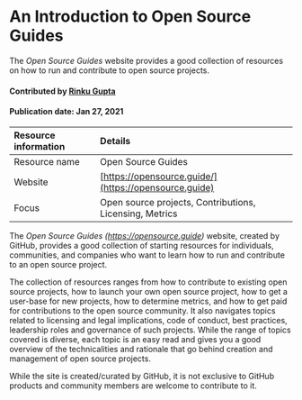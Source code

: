 # An Introduction to Open Source Guides
<!--deck text start-->
The *Open Source Guides* website provides a good collection of resources on how to run and contribute to open source projects.
<!--deck text end-->

#### Contributed by [Rinku Gupta](http://github.com/rinkug "Rinku Gupta")
#### Publication date: Jan 27, 2021 

Resource information | Details 
:--- | :--- 
Resource name | Open Source Guides
Website | [https://opensource.guide/](https://opensource.guide)
Focus | Open source projects, Contributions, Licensing, Metrics

The *Open Source Guides (https://opensource.guide)* website, created by GitHub, provides a good collection of starting resources for individuals, communities, and companies who want to learn how to run and contribute to an open source project.

The collection of resources ranges from how to contribute to existing open source projects, how to launch your own open source project, how to get a user-base for new projects, how to determine metrics, and how to get paid for contributions to the open source community. It also navigates topics related to licensing and legal implications, code of conduct, best practices, leadership roles and governance of such projects. While the range of topics covered is diverse, each topic is an easy read and gives you a good overview of the technicalities and rationale that go behind creation and management of open source projects.

While the site is created/curated by GitHub, it is not exclusive to GitHub products and community members are welcome to contribute to it.
<!---
Publish: preview
Categories: collaboration, planning, development
Topics: Projects and organizations, Personal productivity and sustainability, Online learning
RSS update: 2021-01-27
--->
